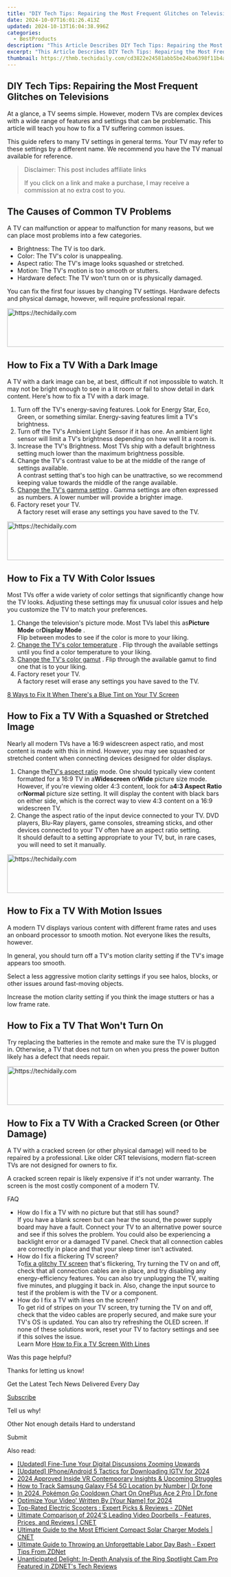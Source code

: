 ```yaml
---
title: "DIY Tech Tips: Repairing the Most Frequent Glitches on Televisions"
date: 2024-10-07T16:01:26.413Z
updated: 2024-10-13T16:04:38.996Z
categories:
  - BestProducts
description: "This Article Describes DIY Tech Tips: Repairing the Most Frequent Glitches on Televisions"
excerpt: "This Article Describes DIY Tech Tips: Repairing the Most Frequent Glitches on Televisions"
thumbnail: https://thmb.techidaily.com/cd3822e24581abb5be24ba6398f11b4a362481119be106372a626e240355af61.jpg
---
```


## DIY Tech Tips: Repairing the Most Frequent Glitches on Televisions
 At a glance, a TV seems simple. However, modern TVs are complex devices with a wide range of features and settings that can be problematic. This article will teach you how to fix a TV suffering common issues.

 This guide refers to many TV settings in general terms. Your TV may refer to these settings by a different name. We recommend you have the TV manual available for reference.

>  Disclaimer: This post includes affiliate links
>
>  If you click on a link and make a purchase, I may receive a commission at no extra cost to you.
>

## The Causes of Common TV Problems

 A TV can malfunction or appear to malfunction for many reasons, but we can place most problems into a few categories.

* Brightness: The TV is too dark.
* Color: The TV's color is unappealing.
* Aspect ratio: The TV's image looks squashed or stretched.
* Motion: The TV's motion is too smooth or stutters.
* Hardware defect: The TV won't turn on or is physically damaged.

 You can fix the first four issues by changing TV settings. Hardware defects and physical damage, however, will require professional repair.

<!-- affiliate ads begin -->
<a href="https://appsumo.8odi.net/c/5597632/2094422/7443" target="_top" id="2094422">
  <img src="//a.impactradius-go.com/display-ad/7443-2094422" border="0" alt="https://techidaily.com" width="728" height="90"/>
</a>
<img height="0" width="0" src="https://appsumo.8odi.net/i/5597632/2094422/7443" style="position:absolute;visibility:hidden;" border="0" />
<!-- affiliate ads end -->

## How to Fix a TV With a Dark Image

 A TV with a dark image can be, at best, difficult if not impossible to watch. It may not be bright enough to see in a lit room or fail to show detail in dark content. Here's how to fix a TV with a dark image.

1. Turn off the TV's energy-saving features. Look for Energy Star, Eco, Green, or something similar. Energy-saving features limit a TV's brightness.
2. Turn off the TV's Ambient Light Sensor if it has one. An ambient light sensor will limit a TV's brightness depending on how well lit a room is.
3. Increase the TV's Brightness. Most TVs ship with a default brightness setting much lower than the maximum brightness possible.
4. Change the TV's contrast value to be at the middle of the range of settings available.  
 A contrast setting that's too high can be unattractive, so we recommend keeping value towards the middle of the range available.
5. [Change the TV's gamma setting](https://www.lifewire.com/what-is-gamma-493590) . Gamma settings are often expressed as numbers. A lower number will provide a brighter image.
6. Factory reset your TV.  
 A factory reset will erase any settings you have saved to the TV.

<!-- affiliate ads begin -->
<a href="https://imp.i357552.net/c/5597632/977686/11832" target="_top" id="977686">
  <img src="//a.impactradius-go.com/display-ad/11832-977686" border="0" alt="https://techidaily.com" width="728" height="90"/>
</a>
<img height="0" width="0" src="https://imp.i357552.net/i/5597632/977686/11832" style="position:absolute;visibility:hidden;" border="0" />
<!-- affiliate ads end -->

## How to Fix a TV With Color Issues

 Most TVs offer a wide variety of color settings that significantly change how the TV looks. Adjusting these settings may fix unusual color issues and help you customize the TV to match your preferences.

1. Change the television's picture mode. Most TVs label this as**Picture Mode** or**Display Mode** .  
 Flip between modes to see if the color is more to your liking.
2. [Change the TV's color temperature](https://www.lifewire.com/tv-color-temperature-4156944) . Flip through the available settings until you find a color temperature to your liking.
3. [Change the TV's color gamut](https://www.lifewire.com/lcd-monitors-and-color-gamuts-833038) . Flip through the available gamut to find one that is to your liking.
4. Factory reset your TV.  
 A factory reset will erase any settings you have saved to the TV.

[8 Ways to Fix It When There's a Blue Tint on Your TV Screen](https://www.lifewire.com/fix-blue-tint-on-tv-5208909)

## How to Fix a TV With a Squashed or Stretched Image

 Nearly all modern TVs have a 16:9 widescreen aspect ratio, and most content is made with this in mind. However, you may see squashed or stretched content when connecting devices designed for older displays.

1. Change the[TV's aspect ratio](https://www.lifewire.com/what-is-aspect-ratio-1846860) mode. One should typically view content formatted for a 16:9 TV in a**Widescreen** or**Wide** picture size mode.  
 However, if you're viewing older 4:3 content, look for a**4:3 Aspect Ratio** or**Normal** picture size setting. It will display the content with black bars on either side, which is the correct way to view 4:3 content on a 16:9 widescreen TV.
2. Change the aspect ratio of the input device connected to your TV. DVD players, Blu-Ray players, game consoles, streaming sticks, and other devices connected to your TV often have an aspect ratio setting.  
 It should default to a setting appropriate to your TV, but, in rare cases, you will need to set it manually.

<!-- affiliate ads begin -->
<a href="https://appsumo.8odi.net/c/5597632/2151866/7443" target="_top" id="2151866">
  <img src="//a.impactradius-go.com/display-ad/7443-2151866" border="0" alt="https://techidaily.com" width="728" height="90"/>
</a>
<img height="0" width="0" src="https://appsumo.8odi.net/i/5597632/2151866/7443" style="position:absolute;visibility:hidden;" border="0" />
<!-- affiliate ads end -->

## How to Fix a TV With Motion Issues

 A modern TV displays various content with different frame rates and uses an onboard processor to smooth motion. Not everyone likes the results, however.

 In general, you should turn off a TV's motion clarity setting if the TV's image appears too smooth.

 Select a less aggressive motion clarity settings if you see halos, blocks, or other issues around fast-moving objects.

 Increase the motion clarity setting if you think the image stutters or has a low frame rate.

## How to Fix a TV That Won't Turn On

 Try replacing the batteries in the remote and make sure the TV is plugged in. Otherwise, a TV that does not turn on when you press the power button likely has a defect that needs repair.

<!-- affiliate ads begin -->
<a href="https://bluettiit.sjv.io/c/5597632/2148129/17093" target="_top" id="2148129">
  <img src="//a.impactradius-go.com/display-ad/17093-2148129" border="0" alt="https://techidaily.com" width="728" height="90"/>
</a>
<img height="0" width="0" src="https://bluettiit.sjv.io/i/5597632/2148129/17093" style="position:absolute;visibility:hidden;" border="0" />
<!-- affiliate ads end -->

## How to Fix a TV With a Cracked Screen (or Other Damage)

 A TV with a cracked screen (or other physical damage) will need to be repaired by a professional. Like older CRT televisions, modern flat-screen TVs are not designed for owners to fix.

 A cracked screen repair is likely expensive if it's not under warranty. The screen is the most costly component of a modern TV.

 FAQ

* How do I fix a TV with no picture but that still has sound?  
 If you have a blank screen but can hear the sound, the power supply board may have a fault. Connect your TV to an alternative power source and see if this solves the problem. You could also be experiencing a backlight error or a damaged TV panel. Check that all connection cables are correctly in place and that your sleep timer isn't activated.
* How do I fix a flickering TV screen?  
 To[fix a glitchy TV screen](https://www.lifewire.com/fix-glitchy-tv-screen-5198300) that's flickering, Try turning the TV on and off, check that all connection cables are in place, and try disabling any energy-efficiency features. You can also try unplugging the TV, waiting five minutes, and plugging it back in. Also, change the input source to test if the problem is with the TV or a component.
* How do I fix a TV with lines on the screen?  
 To get rid of stripes on your TV screen, try turning the TV on and off, check that the video cables are properly secured, and make sure your TV's OS is updated. You can also try refreshing the OLED screen. If none of these solutions work, reset your TV to factory settings and see if this solves the issue.  
Learn More [How to Fix a TV Screen With Lines](https://www.lifewire.com/fix-lines-on-tv-screen-5210929)

Was this page helpful?

Thanks for letting us know!

 Get the Latest Tech News Delivered Every Day

[Subscribe](https://www.lifewire.com/#)

Tell us why!

 Other  Not enough details  Hard to understand

 Submit

<ins class="adsbygoogle"
     style="display:block"
     data-ad-format="autorelaxed"
     data-ad-client="ca-pub-7571918770474297"
     data-ad-slot="1223367746"></ins>

<ins class="adsbygoogle"
     style="display:block"
     data-ad-client="ca-pub-7571918770474297"
     data-ad-slot="8358498916"
     data-ad-format="auto"
     data-full-width-responsive="true"></ins>

<span class="atpl-alsoreadstyle">Also read:</span>
<div><ul>
<li><a href="https://some-techniques.techidaily.com/updated-fine-tune-your-digital-discussions-zooming-upwards/"><u>[Updated] Fine-Tune Your Digital Discussions Zooming Upwards</u></a></li>
<li><a href="https://instagram-videos.techidaily.com/updated-iphoneandroid-5-tactics-for-downloading-igtv-for-2024/"><u>[Updated] IPhone/Android 5 Tactics for Downloading IGTV for 2024</u></a></li>
<li><a href="https://fox-access.techidaily.com/2024-approved-inside-vr-contemporary-insights-and-upcoming-struggles/"><u>2024 Approved Inside VR Contemporary Insights & Upcoming Struggles</u></a></li>
<li><a href="https://android-location-track.techidaily.com/how-to-track-samsung-galaxy-f54-5g-location-by-number-drfone-by-drfone-virtual-android/"><u>How to Track Samsung Galaxy F54 5G Location by Number | Dr.fone</u></a></li>
<li><a href="https://android-pokemon-go.techidaily.com/in-2024-pokemon-go-cooldown-chart-on-oneplus-ace-2-pro-drfone-by-drfone-virtual-android/"><u>In 2024, Pokémon Go Cooldown Chart On OnePlus Ace 2 Pro | Dr.fone</u></a></li>
<li><a href="https://youtube-lab.techidaily.com/ize-your-video-written-by-your-name-for-2024/"><u>Optimize Your Video' Written By [Your Name] for 2024</u></a></li>
<li><a href="https://technical-tips.techidaily.com/top-rated-electric-scooters-expert-picks-and-reviews-zdnet/"><u>Top-Rated Electric Scooters : Expert Picks & Reviews - ZDNet</u></a></li>
<li><a href="https://technical-tips.techidaily.com/ultimate-comparison-of-2024s-leading-video-doorbells-features-prices-and-reviews-cnet/"><u>Ultimate Comparison of 2024'S Leading Video Doorbells - Features, Prices, and Reviews | CNET</u></a></li>
<li><a href="https://technical-tips.techidaily.com/ultimate-guide-to-the-most-efficient-compact-solar-charger-models-cnet/"><u>Ultimate Guide to the Most Efficient Compact Solar Charger Models | CNET</u></a></li>
<li><a href="https://technical-tips.techidaily.com/ultimate-guide-to-throwing-an-unforgettable-labor-day-bash-expert-tips-from-zdnet/"><u>Ultimate Guide to Throwing an Unforgettable Labor Day Bash - Expert Tips From ZDNet</u></a></li>
<li><a href="https://technical-tips.techidaily.com/unanticipated-delight-in-depth-analysis-of-the-ring-spotlight-cam-pro-featured-in-zdnets-tech-reviews/"><u>Unanticipated Delight: In-Depth Analysis of the Ring Spotlight Cam Pro Featured in ZDNET's Tech Reviews</u></a></li>
</ul></div>

